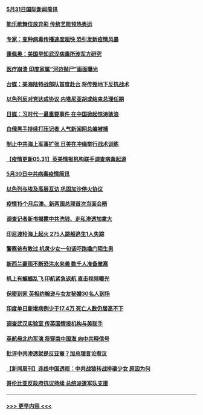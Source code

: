 #### [5月31日国际新闻简讯](../pages/prog202/a103131546.md?t=05312002) 
#### [能乐歌舞伎放异彩 传统艺能预热奥运](../pages/prog202/a103131556.md?t=05312002) 
#### [专家：变种病毒传播速度超快 恐引发新疫情风暴](../pages/prog202/a103131525.md?t=05312002) 
#### [蓬佩奥：美国早知武汉病毒所涉军方研究](../pages/prog202/a103131484.md?t=05312002) 
#### [医疗崩溃 印度家属“河边抛尸”画面曝光](../pages/prog202/a103131482.md?t=05312002) 
#### [台媒：美海陆特战部队首度赴台 将传授地下反抗战术](../pages/prog202/a103131471.md?t=05312002) 
#### [以色列反对党达成协议 内塔尼亚胡或结束总理任期](../pages/prog202/a103131442.md?t=05312002) 
#### [日媒：习时代一最重要事件 在中国掀起惊涛骇浪](../pages/prog202/a103131418.md?t=05312002) 
#### [白俄黑手持续打压记者 人气新闻网总编被捕](../pages/prog202/a103131416.md?t=05312002) 
#### [制止中共海上军事扩张 日美在冲绳举行战术训练](../pages/prog202/a103131386.md?t=05312002) 
#### [【疫情更新05.31】英美情报机构联手调查病毒起源](../pages/prog202/a103114528.md?t=05312002) 
#### [5月30日中共病毒疫情简讯](../pages/prog202/a103131322.md?t=05312002) 
#### [以色列与埃及高层互访 巩固加沙停火协议](../pages/prog202/a103131317.md?t=05312002) 
#### [疫情15个月后澳、新两国总理首次当面会晤](../pages/prog202/a103131173.md?t=05312002) 
#### [调查记者新书揭露中共洗钱、走私渗透加拿大](../pages/prog202/a103131110.md?t=05312002) 
#### [印尼渡轮海上起火 275人跳船逃生1人失踪](../pages/prog202/a103131100.md?t=05312002) 
#### [警察爸有教过 机灵少女一句话吓跑撬门陌生男](../pages/prog202/a103131101.md?t=05312002) 
#### [新西兰豪雨不断恐洪水来袭 数千人准备撤离](../pages/prog202/a103131088.md?t=05312002) 
#### [机上有蝙蝠乱飞 印航紧急返航 直击视频曝光](../pages/prog202/a103131057.md?t=05312002) 
#### [保密到家 英相约翰逊与女友秘婚30名人到场](../pages/prog202/a103130984.md?t=05312002) 
#### [印度单日新增病例少于17.4万 死亡人数仍居高不下](../pages/prog202/a103130968.md?t=05312002) 
#### [调查武汉实验室 传英国情报机构与美联手](../pages/prog202/a103130502.md?t=05312002) 
#### [英航母北约军演 将穿南中国海 向中共释信号](../pages/prog202/a103130195.md?t=05312002) 
#### [批评中共渗透就是反亚裔？加总理言论惹议](../pages/prog202/a103130797.md?t=05312002) 
#### [【新闻周刊】连线中国透视：中共战狼转战排碳少女 原因为何](../pages/prog202/a103130787.md?t=05312002) 
#### [哥伦比亚反政府抗议持续 总统派遣军队支援](../pages/prog202/a103130760.md?t=05312002) 

----
#### [ >>> 更早内容 <<< ](../indexes/prog202-earlier.md)
